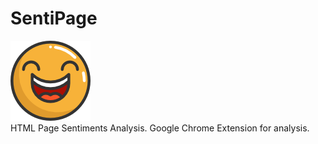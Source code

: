 # SentiPage
![Alt text](/extension_content/icon.png?raw=true "Optional Title") <br />
HTML Page Sentiments Analysis. Google Chrome Extension for analysis.

